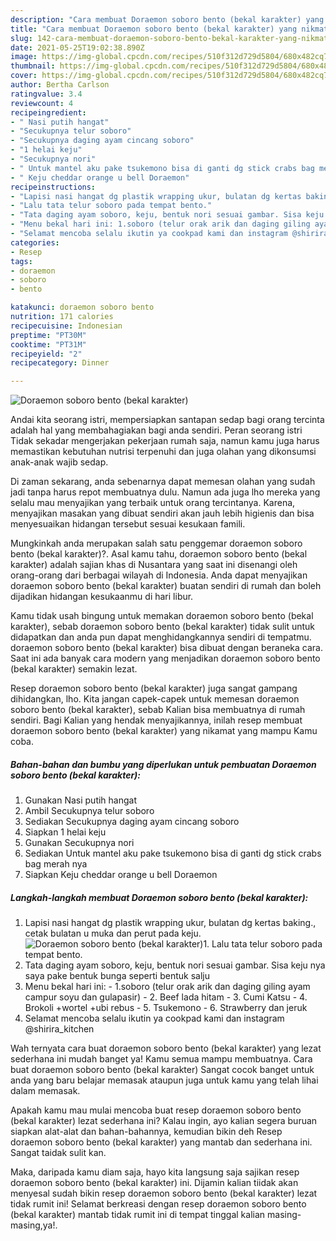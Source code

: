 ```yaml
---
description: "Cara membuat Doraemon soboro bento (bekal karakter) yang nikmat dan Mudah Dibuat"
title: "Cara membuat Doraemon soboro bento (bekal karakter) yang nikmat dan Mudah Dibuat"
slug: 142-cara-membuat-doraemon-soboro-bento-bekal-karakter-yang-nikmat-dan-mudah-dibuat
date: 2021-05-25T19:02:38.890Z
image: https://img-global.cpcdn.com/recipes/510f312d729d5804/680x482cq70/doraemon-soboro-bento-bekal-karakter-foto-resep-utama.jpg
thumbnail: https://img-global.cpcdn.com/recipes/510f312d729d5804/680x482cq70/doraemon-soboro-bento-bekal-karakter-foto-resep-utama.jpg
cover: https://img-global.cpcdn.com/recipes/510f312d729d5804/680x482cq70/doraemon-soboro-bento-bekal-karakter-foto-resep-utama.jpg
author: Bertha Carlson
ratingvalue: 3.4
reviewcount: 4
recipeingredient:
- " Nasi putih hangat"
- "Secukupnya telur soboro"
- "Secukupnya daging ayam cincang soboro"
- "1 helai keju"
- "Secukupnya nori"
- " Untuk mantel aku pake tsukemono bisa di ganti dg stick crabs bag merah nya"
- " Keju cheddar orange u bell Doraemon"
recipeinstructions:
- "Lapisi nasi hangat dg plastik wrapping ukur, bulatan dg kertas baking., cetak bulatan u muka dan perut pada keju."
- "Lalu tata telur soboro pada tempat bento."
- "Tata daging ayam soboro, keju, bentuk nori sesuai gambar. Sisa keju nya saya pake bentuk bunga seperti bentuk salju"
- "Menu bekal hari ini: 1.soboro (telur orak arik dan daging giling ayam campur soyu dan gulapasir) 2. Beef lada hitam 3. Cumi Katsu 4. Brokoli +wortel +ubi rebus 5. Tsukemono 6. Strawberry dan jeruk"
- "Selamat mencoba selalu ikutin ya cookpad kami dan instagram @shirira_kitchen"
categories:
- Resep
tags:
- doraemon
- soboro
- bento

katakunci: doraemon soboro bento 
nutrition: 171 calories
recipecuisine: Indonesian
preptime: "PT30M"
cooktime: "PT31M"
recipeyield: "2"
recipecategory: Dinner

---
```



![Doraemon soboro bento (bekal karakter)](https://img-global.cpcdn.com/recipes/510f312d729d5804/680x482cq70/doraemon-soboro-bento-bekal-karakter-foto-resep-utama.jpg)

Andai kita seorang istri, mempersiapkan santapan sedap bagi orang tercinta adalah hal yang membahagiakan bagi anda sendiri. Peran seorang istri Tidak sekadar mengerjakan pekerjaan rumah saja, namun kamu juga harus memastikan kebutuhan nutrisi terpenuhi dan juga olahan yang dikonsumsi anak-anak wajib sedap.

Di zaman  sekarang, anda sebenarnya dapat memesan olahan yang sudah jadi tanpa harus repot membuatnya dulu. Namun ada juga lho mereka yang selalu mau menyajikan yang terbaik untuk orang tercintanya. Karena, menyajikan masakan yang dibuat sendiri akan jauh lebih higienis dan bisa menyesuaikan hidangan tersebut sesuai kesukaan famili. 



Mungkinkah anda merupakan salah satu penggemar doraemon soboro bento (bekal karakter)?. Asal kamu tahu, doraemon soboro bento (bekal karakter) adalah sajian khas di Nusantara yang saat ini disenangi oleh orang-orang dari berbagai wilayah di Indonesia. Anda dapat menyajikan doraemon soboro bento (bekal karakter) buatan sendiri di rumah dan boleh dijadikan hidangan kesukaanmu di hari libur.

Kamu tidak usah bingung untuk memakan doraemon soboro bento (bekal karakter), sebab doraemon soboro bento (bekal karakter) tidak sulit untuk didapatkan dan anda pun dapat menghidangkannya sendiri di tempatmu. doraemon soboro bento (bekal karakter) bisa dibuat dengan beraneka cara. Saat ini ada banyak cara modern yang menjadikan doraemon soboro bento (bekal karakter) semakin lezat.

Resep doraemon soboro bento (bekal karakter) juga sangat gampang dihidangkan, lho. Kita jangan capek-capek untuk memesan doraemon soboro bento (bekal karakter), sebab Kalian bisa membuatnya di rumah sendiri. Bagi Kalian yang hendak menyajikannya, inilah resep membuat doraemon soboro bento (bekal karakter) yang nikamat yang mampu Kamu coba.

<!--inarticleads1-->

##### Bahan-bahan dan bumbu yang diperlukan untuk pembuatan Doraemon soboro bento (bekal karakter):

1. Gunakan  Nasi putih hangat
1. Ambil Secukupnya telur soboro
1. Sediakan Secukupnya daging ayam cincang soboro
1. Siapkan 1 helai keju
1. Gunakan Secukupnya nori
1. Sediakan  Untuk mantel aku pake tsukemono bisa di ganti dg stick crabs bag merah nya
1. Siapkan  Keju cheddar orange u bell Doraemon




<!--inarticleads2-->

##### Langkah-langkah membuat Doraemon soboro bento (bekal karakter):

1. Lapisi nasi hangat dg plastik wrapping ukur, bulatan dg kertas baking., cetak bulatan u muka dan perut pada keju.
<img src="https://img-global.cpcdn.com/steps/04883367efc22164/160x128cq70/doraemon-soboro-bento-bekal-karakter-langkah-memasak-1-foto.jpg" alt="Doraemon soboro bento (bekal karakter)">1. Lalu tata telur soboro pada tempat bento.
1. Tata daging ayam soboro, keju, bentuk nori sesuai gambar. Sisa keju nya saya pake bentuk bunga seperti bentuk salju
1. Menu bekal hari ini: - 1.soboro (telur orak arik dan daging giling ayam campur soyu dan gulapasir) - 2. Beef lada hitam - 3. Cumi Katsu - 4. Brokoli +wortel +ubi rebus - 5. Tsukemono - 6. Strawberry dan jeruk
1. Selamat mencoba selalu ikutin ya cookpad kami dan instagram @shirira_kitchen




Wah ternyata cara buat doraemon soboro bento (bekal karakter) yang lezat sederhana ini mudah banget ya! Kamu semua mampu membuatnya. Cara buat doraemon soboro bento (bekal karakter) Sangat cocok banget untuk anda yang baru belajar memasak ataupun juga untuk kamu yang telah lihai dalam memasak.

Apakah kamu mau mulai mencoba buat resep doraemon soboro bento (bekal karakter) lezat sederhana ini? Kalau ingin, ayo kalian segera buruan siapkan alat-alat dan bahan-bahannya, kemudian bikin deh Resep doraemon soboro bento (bekal karakter) yang mantab dan sederhana ini. Sangat taidak sulit kan. 

Maka, daripada kamu diam saja, hayo kita langsung saja sajikan resep doraemon soboro bento (bekal karakter) ini. Dijamin kalian tiidak akan menyesal sudah bikin resep doraemon soboro bento (bekal karakter) lezat tidak rumit ini! Selamat berkreasi dengan resep doraemon soboro bento (bekal karakter) mantab tidak rumit ini di tempat tinggal kalian masing-masing,ya!.

